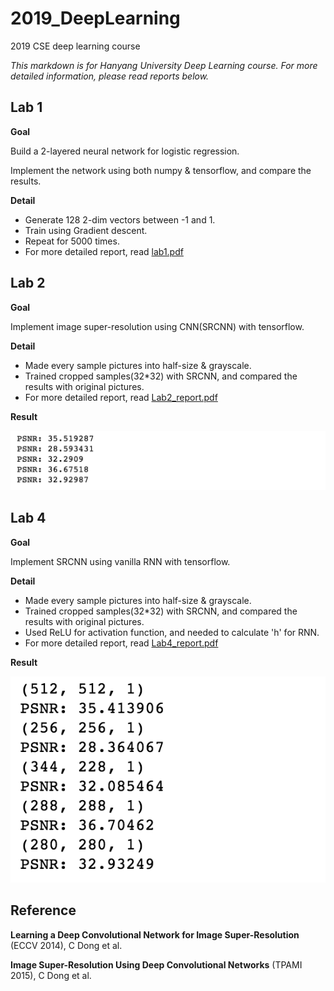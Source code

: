 # 2019_DeepLearning
2019 CSE deep learning course

*This markdown is for Hanyang University Deep Learning course.
For more detailed information, please read reports below.*


## **Lab 1**
**Goal**

Build a 2-layered neural network for logistic regression. 

Implement the network using both numpy & tensorflow, and compare the results.

**Detail**
* Generate 128 2-dim vectors between -1 and 1.
* Train using Gradient descent.
* Repeat for 5000 times.
* For more detailed report, read [lab1.pdf](./lab1/lab1.pdf)


## **Lab 2**
**Goal**

Implement image super-resolution using CNN(SRCNN) with tensorflow.


**Detail**
* Made every sample pictures into half-size & grayscale.
* Trained cropped samples(32*32) with SRCNN, and compared the results with original pictures.
* For more detailed report, read [Lab2_report.pdf](./lab2/Lab2_report.pdf.pdf)

**Result**

![result](./lab2/PSNR_Set5.png)




## **Lab 4**

**Goal**

Implement SRCNN using vanilla RNN with tensorflow.

**Detail**
* Made every sample pictures into half-size & grayscale.
* Trained cropped samples(32*32) with SRCNN, and compared the results with original pictures.
* Used ReLU for activation function, and needed to calculate 'h' for RNN.
* For more detailed report, read [Lab4_report.pdf](./lab4/Lab4_report.pdf.pdf)

**Result**

![result](./lab4/PSNR_Set5.png)


## **Reference**
**Learning a Deep Convolutional Network for Image Super-Resolution** (ECCV 2014), C Dong et al.

**Image Super-Resolution Using Deep Convolutional Networks** (TPAMI 2015), C Dong et al.


